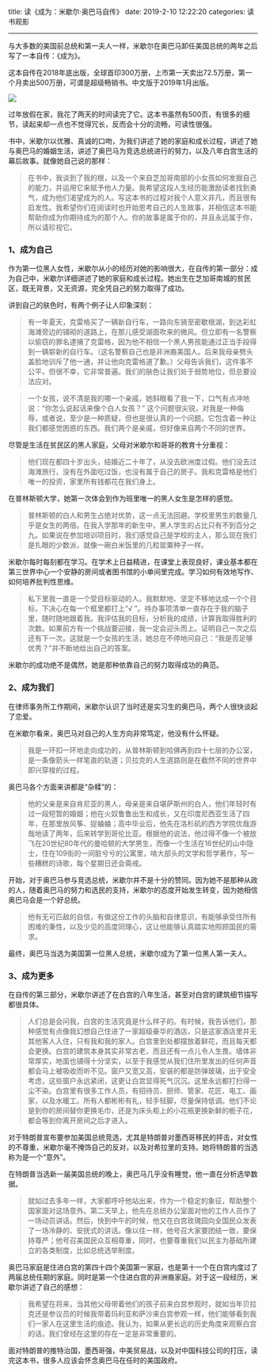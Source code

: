 title: 读《成为：米歇尔·奥巴马自传》
date: 2019-2-10 12:22:20
categories: 读书观影

---

与大多数的美国前总统和第一夫人一样，米歇尔在奥巴马卸任美国总统的两年之后写了一本自传：《成为》。

<!--more-->


这本自传在2018年底出版，全球首印300万册，上市第一天卖出72.5万册，第一个月卖出500万册，可谓是超级畅销书。中文版于2019年1月出版。

![](http://wx2.sinaimg.cn/mw690/aeba7ac3gy1g01d4c252uj20dw0i8jsd.jpg)

过年放假在家，我花了两天的时间读完了它。这本书虽然有500页，有很多的细节，读起来却一点也不觉得冗长，反而会十分的流畅，可读性很强。

书中，米歇尔以优雅、真诚的口吻，为我们讲述了她的家庭和成长过程，讲述了她与奥巴马的婚姻生活，讲述了奥巴马为竞选总统进行的努力，以及八年白宫生活的幕后故事。就像她自己说的那样：

> 在书中，我谈到了我的根，以及一个来自芝加哥南部的小女孩如何发掘自己的能力，并运用它来赋予他人力量。我希望这段人生经历能激励读者找到勇气，成为他们渴望成为的人。写这本书的过程对我个人意义非凡，而且很有启发性。我希望你们在阅读时也开始思考自己的人生故事，并相信这本书能帮助你成为你期待成为的那个人。你的故事是属于你的，并且永远属于你，所以请珍视它。

### 1、成为自己

作为第一位黑人女性，米歇尔从小的经历对她的影响很大，在自传的第一部分：成为自己中，米歇尔详细讲述了她的家庭和成长过程。她出生在芝加哥南城的贫民区，既无背景，又无资源，完全凭自己的努力取得了成功。

讲到自己的肤色时，有两个例子让人印象深刻：

> 有一年夏天，克雷格买了一辆新自行车，一路向东骑至密歇根湖，到达彩虹海滩旁边的铺砌的道路上，在那儿感受湖面吹来的微风。但立即有一名警察以偷窃的罪名逮捕了克雷格，因为他不相信一个黑人男孩能通过正当手段得到一辆崭新的自行车。（这名警察自己也是非洲裔美国人。后来我母亲劈头盖脸地训斥了他一通，并让他向克雷格道了歉。）父母告诉我们，这件事不公平，但很不幸，它非常普遍。我们的肤色让我们处于弱势地位，但总要设法应对。



> 一个女孩，说不清是我的哪一个亲戚，她斜眼看了我一下，口气有点冲地说：“你怎么说起话来像个白人女孩？” 这个问题很尖锐，对我是一种侮辱，或者说，至少是一种质疑，但也是很认真的一个问题。它包含着一种让我们都感觉困惑的东西。我们两个是亲戚，但好像来自两个不同的世界。

尽管是生活在贫民区的黑人家庭，父母对米歇尔和哥哥的教育十分重视：

> 他们现在都四十岁出头，结婚近二十年了，从没去欧洲度过假。他们没去过海滩旅行，没有在外面吃过饭，也没有属于自己的房子。我和克雷格是他们唯一的投资，家里所有钱都花在我们身上。

在普林斯顿大学，她第一次体会到作为班里唯一的黑人女生是怎样的感觉。

> 普林斯顿的白人和男生占绝对优势，这一点无法回避。学校里男生的数量几乎是女生的两倍。在我入学那年的新生中，黑人学生的占比只有不到百分之九。如果说在参加培训项目时，我们感觉自己是学校的主人，那么现在我们是扎眼的少数派，就像一碗白米饭里的几粒罂粟种子一样。

米歇尔每时每刻都在学习。在学术上日益精进，在课堂上表现良好，课业基本都在第三世界中心一个安静的房间或者图书馆的小单间里完成。学习如何有效地写作、如何培养批判性思维。

> 私下里我一直是一个受目标驱动的人。我默默地、坚定不移地达成一个个目标，下决心在每一个框里都打上“√ ”。待办事项清单一直存在于我的脑子里，随时随地跟着我。我评估我的目标，分析我的成绩，计算我取得胜利的次数。如果前方有一个挑战要迎接，我一定会迎头而上。证明自己一次之后还有下一次。这就是一个女孩的生活，她总在不停地问自己：“我是否足够优秀？”并不断地给出自己的答案。

米歇尔的成功绝不是偶然，她是那种依靠自己的努力取得成功的典范。



### 2、成为我们



在律师事务所工作期间，米歇尔认识了当时还是实习生的奥巴马，两个人很快谈起了恋爱。

在米歇尔看来，奥巴马对自己的人生方向非常笃定，他没有什么怀疑。

> 我是一环扣一环地走向成功的，从普林斯顿到哈佛再到四十七层的办公室，是一条像箭头一样笔直的轨道；贝拉克的人生道路则是在截然不同的世界中即兴穿梭的过程。

奥巴马各个方面来讲都是“杂糅”的：

> 他的父亲是来自肯尼亚的黑人，母亲是来自堪萨斯州的白人，他们年轻时有过一段短暂的婚姻；他在火奴鲁鲁出生和成长，又在印度尼西亚生活了四年，在那里放风筝、捉蛐蛐；高中毕业后，他先在洛杉矶的西方学院优哉游哉地读了两年，后来转学到哥伦比亚。根据他的说法，他过得不像一个被放飞在20世纪80年代的曼哈顿的大学男生，而像一个生活在16世纪的山中隐士，住在109街的一间脏兮兮的公寓里，啃大部头的文学和哲学著作，写一些糟糕的诗歌，每个星期日还会斋戒。

开始，对于奥巴马参与竞选总统，米歇尔并不是十分的赞同。因为她不是那种从政的人，随着奥巴马的努力和选民的支持，米歇尔的态度开始发生转变，因为她相信奥巴马会是一个好总统。

> 他有无可匹敌的自信，有做这份工作的头脑和自律意识，有能够承受住所有困难的秉性，以及少见的高度同理心，这让他能够认真踏实地照顾国民的需求。

最终，奥巴马当选为美国第一位黑人总统，米歇尔成为了第一位黑人第一夫人。




### 3、成为更多


在自传的第三部分，米歇尔讲述了在白宫的八年生活，甚至对白宫的建筑细节描写都很具体。


>人们总是会问我，白宫的生活究竟是什么样子的。有时候，我告诉他们，那种感觉有点像我幻想自己住进了一家超级豪华的酒店，只是这家酒店里并无其他客人入住，只有我和我的家人。白宫里到处都摆放着鲜花，而且每天都会更换。白宫的建筑本身其实非常古老，而且还有一点儿令人生畏。墙体非常厚实，地面也铺得十分坚实，以至于我感觉从我们住所里发出的任何声音都会马上被吸收而听不见。窗户又宽又高，安装的都是防弹玻璃，出于安全考虑，这些窗户永远紧闭，这更让白宫显得死气沉沉。这里永远都打扫得一尘不染。白宫里有很多工作人员，有招待员、厨师、管家、花匠、电工、画家，以及水暖工。所有人都彬彬有礼，轻手轻脚，尽量保持低调。他们不论是到你的房间替你更换毛巾，还是为床头柜上的小花瓶更换新鲜的栀子花，都会等到你离开房间之后才进入。

对于特朗普宣布要参加美国总统竞选，尤其是特朗普对墨西哥移民的抨击，对女性的不尊重，米歇尔毫不掩饰自己的反对，以及对希拉里的支持。她将特朗普的当选称为是一个“意外”。

在特朗普当选新一届美国总统的晚上，奥巴马几乎没有睡觉，他一直在分析选举数据。

> 就如过去多年一样，大家都呼吁他站出来，作为一个稳定的象征，帮助整个国家面对这场意外。第二天早上，他先在总统办公室面对他的工作人员作了一场动员讲话。然后，快到中午的时候，他又在白宫玫瑰园向全国民众发表了一场冷静的、安抚式的讲话。像以往一样，他号召大家要团结一致，要保持尊严；他号召美国民众互相尊重，同时，也要尊重我们以民主为基础所建立的各类制度，比如总统选举制度。

奥巴马家庭是住进白宫的第四十四个美国第一家庭，也是第十一个在白宫内度过了两届总统任期的家庭。同时是第一个住进白宫的非洲裔家庭。对于这一段经历，米歇尔讲述了自己的感想：

> 我希望在将来，当其他父母带着他们的孩子前来白宫参观时，就如当年贝拉克还是参议员的时候我带着玛利亚和萨沙来白宫参观一样，他们能够看到我们一家人在这里生活的痕迹。我认为，如果从更长远的历史角度来观察白宫的话，我们曾经在这里的存在一定是非常重要的。

面对特朗普的推特治国，墨西哥强，中美贸易战，以及对中国科技公司的打压，读完这本书，很多人应该会怀念奥巴马在任时的美国政府。